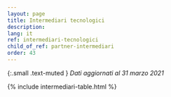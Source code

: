 ```yaml
---
layout: page
title: Intermediari tecnologici
description:
lang: it
ref: intermediari-tecnologici
child_of_ref: partner-intermediari
order: 43
---
```


{:.small .text-muted }
_Dati aggiornati al 31 marzo 2021_

{% include intermediari-table.html %}

